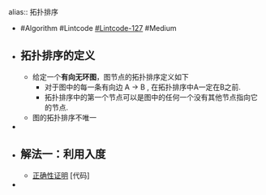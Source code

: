 alias:: 拓扑排序

- #Algorithm #Lintcode [#Lintcode-127](https://www.lintcode.com/problem/127/) #Medium
- ## 拓扑排序的定义
	- 给定一个**有向无环图**，图节点的拓扑排序定义如下
		- 对于图中的每一条有向边 A -> B , 在拓扑排序中A一定在B之前.
		- 拓扑排序中的第一个节点可以是图中的任何一个没有其他节点指向它的节点.
	- 图的拓扑排序不唯一
-
- ## 解法一：利用入度
	- [正确性证明]() [代码]
-
